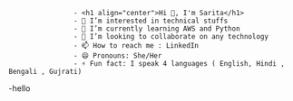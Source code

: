                     - <h1 align="center">Hi 👋, I'm Sarita</h1>
                    - 👀 I’m interested in technical stuffs 
                    - 🌱 I’m currently learning AWS and Python
                    - 💞️ I’m looking to collaborate on any technology
                    - 📫 How to reach me : LinkedIn
                    - 😄 Pronouns: She/Her
                    - ⚡ Fun fact: I speak 4 languages ( English, Hindi , Bengali , Gujrati)

-hello
 
 
<!---
Daz-zler/Daz-zler is a ✨ special ✨ repository because its `README.md` (this file) appears on your GitHub profile.
You can click the Preview link to take a look at your changes.
--->
